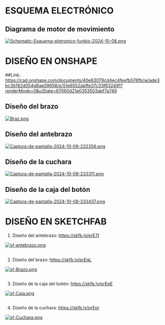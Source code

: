 # ESQUEMA ELECTRÓNICO
## Diagrama de motor de movimiento
[![Schematic-Esquema-eletronico-funbio-2024-10-08.png](https://i.postimg.cc/13nVPTTQ/Schematic-Esquema-eletronico-funbio-2024-10-08.png)](https://postimg.cc/87GzmyNK)

# DISEÑO EN ONSHAPE

##Link: https://cad.onshape.com/documents/40e63079cd4ec4feefb576fb/w/ade3bc3b182d054d8ae09658/e/51e6552abffe37c33f632491?renderMode=0&uiState=67060d21e0353503abf7a749
##
## Diseño del brazo
[![Braz.png](https://i.postimg.cc/7PF5vf5K/Braz.png)](https://postimg.cc/Cd4hkMH8) 
## Diseño del antebrazo
[![Captura-de-pantalla-2024-10-08-232356.png](https://i.postimg.cc/pdSRGFmP/Captura-de-pantalla-2024-10-08-232356.png)](https://postimg.cc/Ff0M11b6)
## Diseño de la cuchara
[![Captura-de-pantalla-2024-10-08-233311.png](https://i.postimg.cc/PqHSGtR9/Captura-de-pantalla-2024-10-08-233311.png)](https://postimg.cc/yDfmczBy)
## Diseño de la caja del botón
[![Captura-de-pantalla-2024-10-08-233437.png](https://i.postimg.cc/ryv4KfNN/Captura-de-pantalla-2024-10-08-233437.png)](https://postimg.cc/F1Vz6gqY)
##

# DISEÑO EN SKETCHFAB

1. Diseño del antebrazo: https://skfb.ly/prE7I

[![sf-antebrazo.png](https://i.postimg.cc/WbVs6rFc/sf-antebrazo.png)](https://postimg.cc/py0NPmJs)

##

2. Diseño del brazo: https://skfb.ly/prEqL

[![sf-Brazo.png](https://i.postimg.cc/L5L643JN/sf-Brazo.png)](https://postimg.cc/5Q9MnvqC)

##

3. Diseño de la caja del botón: https://skfb.ly/prEqE

[![sf-Caja.png](https://i.postimg.cc/7P0x2XLN/sf-Caja.png)](https://postimg.cc/0r5RgYD6)

##

4. Diseño de la cuchara: https://skfb.ly/prEpr

[![sf-Cuchara.png](https://i.postimg.cc/1XGs1Rdd/sf-Cuchara.png)](https://postimg.cc/BPndx345)
